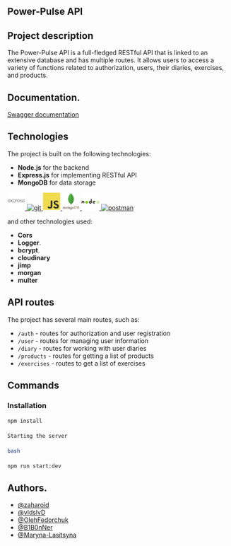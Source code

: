 ## Power-Pulse API

## Project description

The Power-Pulse API is a full-fledged RESTful API that is linked to an extensive database and has multiple routes. It allows users to access a variety of functions related to authorization, users, their diaries, exercises, and products.

## Documentation.

[Swagger documentation](https://powerpulse-171j.onrender.com/api-docs/)

## Technologies

The project is built on the following technologies:

- **Node.js** for the backend
- **Express.js** for implementing RESTful API
- **MongoDB** for data storage

<p align="left"> 
<a href="https://expressjs.com" target="_blank" rel="noreferrer"> 
<img src="https://raw.githubusercontent.com/devicons/devicon/master/icons/express/express-original-wordmark.svg" alt="express" width="40" height="40"/> </a> 
<a href="https://git-scm.com/" target="_blank" rel="noreferrer"> <img src="https://www.vectorlogo.zone/logos/git-scm/git-scm-icon.svg" alt="git" width="40" height="40"/> </a> 
<a href="https://developer.mozilla.org/en-US/docs/Web/JavaScript" target="_blank" rel="noreferrer"> <img src="https://raw.githubusercontent.com/devicons/devicon/master/icons/javascript/javascript-original.svg" alt="javascript" width="40" height="40"/> </a> 
<a href="https://www.mongodb.com/" target="_blank" rel="noreferrer"> <img src="https://raw.githubusercontent.com/devicons/devicon/master/icons/mongodb/mongodb-original-wordmark.svg" alt="mongodb" width="40" height="40"/> </a> 
<a href="https://nodejs.org" target="_blank" rel="noreferrer"> <img src="https://raw.githubusercontent.com/devicons/devicon/master/icons/nodejs/nodejs-original-wordmark.svg" alt="nodejs" width="40" height="40"/> </a> 
<a href="https://postman.com" target="_blank" rel="noreferrer"> <img src="https://www.vectorlogo.zone/logos/getpostman/getpostman-icon.svg" alt="postman" width="40" height="40"/> </a> </p>

and other technologies used:

- **Cors**
- **Logger**.
- **bcrypt**.
- **cloudinary**
- **jimp**
- **morgan**
- **multer**

## API routes

The project has several main routes, such as:

- `/auth` - routes for authorization and user registration
- `/user` - routes for managing user information
- `/diary` - routes for working with user diaries
- `/products` - routes for getting a list of products
- `/exercises` - routes to get a list of exercises

## Commands

### Installation

```bash
npm install

Starting the server

bash

npm run start:dev


```

## Authors.

- [@zaharoid ](https://github.com/zaharoid)
- [@vldslvD ](https://github.com/vldslvD)
- [@OlehFedorchuk ](https://github.com/OlehFedorchuk)
- [@B1B0nNer ](https://github.com/B1B0nNer)
- [@Maryna-Lasitsyna ](https://github.com/Maryna-Lasitsyna)
